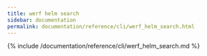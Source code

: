 ```yaml
---
title: werf helm search
sidebar: documentation
permalink: documentation/reference/cli/werf_helm_search.html
---
```


{% include /documentation/reference/cli/werf_helm_search.md %}
